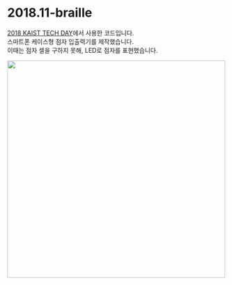 # 2018.11-braille  

[2018 KAIST TECH DAY](https://startup.kaist.ac.kr/2018-kaist-tech-day/)에서 사용한 코드입니다.  
스마트폰 케이스형 점자 입출력기를 제작했습니다.  
이때는 점자 셀을 구하지 못해, LED로 점자를 표현했습니다.

<img width=500 src="https://user-images.githubusercontent.com/47321608/97099087-1b2aeb80-16c8-11eb-9e9a-c540d47cbf8c.jpg">